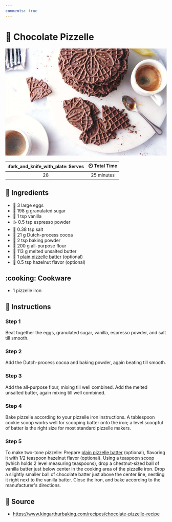 ```yaml
---
comments: true
---
```

# :cookie: Chocolate Pizzelle

![Chocolate Pizzelle](../assets/images/chocolate-pizzelle.jpg)

| :fork_and_knife_with_plate: Serves | :timer_clock: Total Time |
|:----------------------------------:|:-----------------------: |
| 28 | 25 minutes |

## :salt: Ingredients

- :egg: 3 large eggs
- :candy: 198 g granulated sugar
- :icecream: 1 tsp vanilla
- :coffee: 0.5 tsp espresso powder
- :salt: 0.38 tsp salt
- :chocolate_bar: 21 g Dutch-process cocoa
- :dash: 2 tsp baking powder
- :ear_of_rice: 200 g all-purpose flour
- :butter: 113 g melted unsalted butter
- :cookie: 1 [plain pizzelle batter][1] (optional)
- :chestnut: 0.5 tsp hazelnut flavor (optional)

## :cooking: Cookware

- 1 pizzelle iron

## :pencil: Instructions

### Step 1

Beat together the eggs, granulated sugar, vanilla, espresso powder, and salt till smooth.

### Step 2

Add the Dutch-process cocoa and baking powder, again beating till smooth.

### Step 3

Add the all-purpose flour, mixing till well combined. Add the melted unsalted butter, again mixing till well combined.

### Step 4

Bake pizzelle according to your pizzelle iron instructions. A tablespoon cookie scoop works well for scooping batter
onto the iron; a level scoopful of batter is the right size for most standard pizzelle makers.

### Step 5

To make two-tone pizzelle: Prepare [plain pizzelle batter][1] (optional), flavoring it with 1/2 teaspoon hazelnut
flavor (optional). Using a teaspoon scoop (which holds 2 level measuring teaspoons), drop a chestnut-sized ball of
vanilla batter just below center in the cooking area of the pizzelle iron. Drop a slightly smaller ball of chocolate
batter just above the center line, nestling it right next to the vanilla batter. Close the iron, and bake according to
the manufacturer's directions.

## :link: Source

- <https://www.kingarthurbaking.com/recipes/chocolate-pizzelle-recipe>

[1]: <./classic-pizzelle.md>
